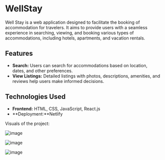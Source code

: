 # WellStay

Well Stay is a web application designed to facilitate the booking of accommodation for travelers. It aims to provide users with a seamless experience in searching, viewing, and booking various types of accommodations, including hotels, apartments, and vacation rentals.

## Features

- **Search:** Users can search for accommodations based on location, dates, and other preferences.
- **View Listings:** Detailed listings with photos, descriptions, amenities, and reviews help users make informed decisions.


## Technologies Used

- **Frontend:** HTML, CSS, JavaScript, React.js
- **Deployment:**Netlify

Visuals of the project:

![image](https://github.com/Devanshi098/airbnb_clone/assets/112526976/f4434457-3e74-476e-b73c-65efcdb262d5)

![image](https://github.com/Devanshi098/airbnb_clone/assets/112526976/99db4baf-6213-49bd-94d5-b5abf4c7aef7)

![image](https://github.com/Devanshi098/airbnb_clone/assets/112526976/6d4eda38-4f47-4b1f-9a52-7123c808ac98)


